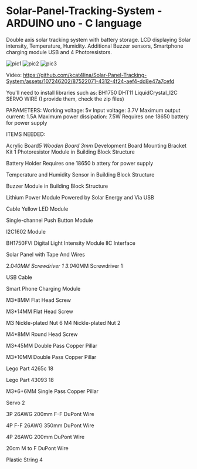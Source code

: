# Solar-Panel-Tracking-System - ARDUINO uno - C language
Double axis solar tracking system with battery storage. LCD displaying Solar intensity, Temperature, Humidity. Additional Buzzer sensors, Smartphone charging module USB and 4 Photoresistors.

![pic1](https://github.com/kcat4lina/Solar-Panel-Tracking-System/assets/107246202/381790f6-8bd6-4a8d-afa9-c2201a8996e5)
![pic2](https://github.com/kcat4lina/Solar-Panel-Tracking-System/assets/107246202/6047dbca-ee5e-4701-a21e-a04d096422ad)
![pic3](https://github.com/kcat4lina/Solar-Panel-Tracking-System/assets/107246202/870b95d3-9a2b-42b3-a58a-44b3db5dd8c2)

Video:
https://github.com/kcat4lina/Solar-Panel-Tracking-System/assets/107246202/87522071-4312-4f24-aef4-dd8e47a7cefd

You'll need to install libraries such as:
BH1750
DHT11
LiquidCrystal_I2C
SERVO
WIRE
(I provide them, check the zip files)

PARAMETERS:
Working voltage: 5v
Input voltage: 3.7V
Maximum output current: 1.5A
Maximum power dissipation: 7.5W
Requires one 18650 battery for power supply



ITEMS NEEDED:


Acrylic Board*5 
Wooden Board 3mm*
Development Board
Mounting Bracket Kit 1
Photoresistor Module
in Building Block
Structure

Battery Holder
Requires one 18650 b
attery for power supply

Temperature and Humidity Sensor in
Building Block
Structure

Buzzer Module in
Building Block
Structure


Lithium
Power Module
Powered by Solar
Energy and Via USB



Cable
Yellow LED
Module


Single-channel Push
Button Module

I2C1602 Module



BH1750FVI Digital
Light Intensity Module
IIC Interface


Solar Panel with Tape
And Wires

 2.0*40MM Screwdriver 1
 3.0*40MM Screwdriver 1

USB Cable


Smart Phone Charging
Module


M3*8MM Flat Head
Screw



M3*14MM Flat Head
Screw

M3 Nickle-plated Nut 6
M4 Nickle-plated Nut 2

M4*8MM Round Head
Screw


M3*45MM Double
Pass Copper Pillar


M3*10MM Double
Pass Copper Pillar

Lego Part 4265c 18


Lego Part 43093 18

M3*6+6MM Single
Pass Copper Pillar

Servo 2

3P 26AWG 200mm F-F
DuPont Wire


4P F-F 26AWG 350mm
DuPont Wire


4P 26AWG 200mm
DuPont Wire


20cm M to F DuPont
Wire

Plastic String 4
